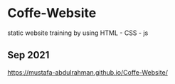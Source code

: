 # Coffe-Website
static website training by using HTML - CSS - js
## Sep 2021
https://mustafa-abdulrahman.github.io/Coffe-Website/
